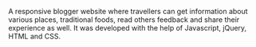 A responsive blogger website where travellers can get information about various places, traditional foods, read others feedback and share their experience as well. It was developed with the help of Javascript, jQuery, HTML and CSS.
